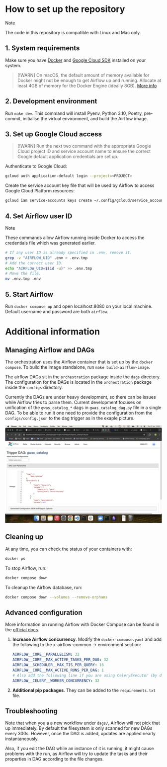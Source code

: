 # How to set up the repository

> [!NOTE]
> The code in this repository is compatible with Linux and Mac only.

## 1. System requirements

Make sure you have [Docker](https://docs.docker.com/get-docker/) and [Google Cloud SDK](https://cloud.google.com/sdk/docs/install) installed on your system.

> [!WARN]
> On macOS, the default amount of memory available for Docker might not be enough to get Airflow up and running. Allocate at least 4GB of memory for the Docker Engine (ideally 8GB). [More info](https://airflow.apache.org/docs/apache-airflow/stable/howto/docker-compose/index.html#)

## 2. Development environment

Run `make dev`. This command will install Pyenv, Python 3.10, Poetry, pre-commit, initialise the virtual environment, and build the Airflow image.

## 3. Set up Google Cloud access

> [!WARN]
> Run the next two command with the appropriate Google Cloud project ID and service account name to ensure the correct Google default application credentials are set up.

Authenticate to Google Cloud:

```bash
gcloud auth application-default login --project=<PROJECT>
```

Create the service account key file that will be used by Airflow to access Google Cloud Platform resources:

```bash
gcloud iam service-accounts keys create ~/.config/gcloud/service_account_credentials.json --iam-account=<PROJECT>@appspot.gserviceaccount.com
```

## 4. Set Airflow user ID

> [!NOTE]
> These commands allow Airflow running inside Docker to access the credentials file which was generated earlier.

```bash
# If any user ID is already specified in .env, remove it.
grep -v "AIRFLOW_UID" .env > .env.tmp
# Add the correct user ID.
echo "AIRFLOW_UID=$(id -u)" >> .env.tmp
# Move the file.
mv .env.tmp .env
```

## 5. Start Airflow

Run `docker compose up` and open localhost:8080 on your local machine. Default username and password are both `airflow`.

# Additional information

## Managing Airflow and DAGs

The orchestration uses the Airflow container that is set up by the `docker compose`. To build the image standalone, run `make build-airflow-image`.

The airflow DAGs sit in the `orchestration` package inside the `dags` directory. The configuration for the DAGs is located in the `orchestration` package inside the `configs` directory.

Currently the DAGs are under heavy development, so there can be issues while Airflow tries to parse them. Current development focuses on unification of the `gwas_catalog_*` dags in `gwas_catalog_dag.py` file in a single DAG. To be able to run it one need to provide the configuration from the `configs/config.json` to the dag trigger as in the exaple picture.

![alt text](docs/image.png)

## Cleaning up

At any time, you can check the status of your containers with:

```bash
docker ps
```

To stop Airflow, run:

```bash
docker compose down
```

To cleanup the Airflow database, run:

```bash
docker compose down --volumes --remove-orphans
```

## Advanced configuration

More information on running Airflow with Docker Compose can be found in the [official docs](https://airflow.apache.org/docs/apache-airflow/stable/howto/docker-compose/index.html).

1. **Increase Airflow concurrency**. Modify the `docker-compose.yaml` and add the following to the x-airflow-common → environment section:

   ```yaml
   AIRFLOW__CORE__PARALLELISM: 32
   AIRFLOW__CORE__MAX_ACTIVE_TASKS_PER_DAG: 32
   AIRFLOW__SCHEDULER__MAX_TIS_PER_QUERY: 16
   AIRFLOW__CORE__MAX_ACTIVE_RUNS_PER_DAG: 1
   # Also add the following line if you are using CeleryExecutor (by default, LocalExecutor is used).
   AIRFLOW__CELERY__WORKER_CONCURRENCY: 32
   ```

1. **Additional pip packages**. They can be added to the `requirements.txt` file.

## Troubleshooting

Note that when you a a new workflow under `dags/`, Airflow will not pick that up immediately. By default the filesystem is only scanned for new DAGs every 300s. However, once the DAG is added, updates are applied nearly instantaneously.

Also, if you edit the DAG while an instance of it is running, it might cause problems with the run, as Airflow will try to update the tasks and their properties in DAG according to the file changes.
